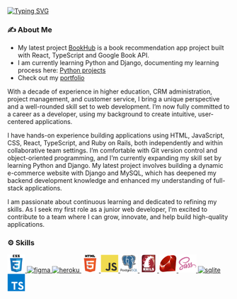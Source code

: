 [![Typing SVG](https://readme-typing-svg.demolab.com/?lines=Hi,+I'm+Ellen;Welcome+to+my+profile)](https://git.io/typing-svg)

### ✍️ About Me

- My latest project <a href="https://book-hub-nu-five.vercel.app/">BookHub</a> is a book recommendation app project built with React, TypeScript and Google Book API.
- I am currently learning Python and Django, documenting my learning process here: <a href="https://github.com/ellenycc/python-projects">Python projects</a>
- Check out my <a href="https://ellenycc.github.io/portfolio/">portfolio</a>

With a decade of experience in higher education, CRM administration, project management, and customer service, I bring a unique perspective and a well-rounded skill set to web development. I’m now fully committed to a career as a developer, using my background to create intuitive, user-centered applications.

I have hands-on experience building applications using HTML, JavaScript, CSS, React, TypeScript, and Ruby on Rails, both independently and within collaborative team settings. I’m comfortable with Git version control and object-oriented programming, and I’m currently expanding my skill set by learning Python and Django. My latest project involves building a dynamic e-commerce website with Django and MySQL, which has deepened my backend development knowledge and enhanced my understanding of full-stack applications.

I am passionate about continuous learning and dedicated to refining my skills. As I seek my first role as a junior web developer, I’m excited to contribute to a team where I can grow, innovate, and help build high-quality applications.

### ⚙️	Skills
<p align="left"> <a href="https://www.w3schools.com/css/" target="_blank" rel="noreferrer"> <img src="https://raw.githubusercontent.com/devicons/devicon/master/icons/css3/css3-original-wordmark.svg" alt="css3" width="40" height="40"/> </a> <a href="https://www.figma.com/" target="_blank" rel="noreferrer"> <img src="https://www.vectorlogo.zone/logos/figma/figma-icon.svg" alt="figma" width="40" height="40"/> </a> <a href="https://heroku.com" target="_blank" rel="noreferrer"> <img src="https://www.vectorlogo.zone/logos/heroku/heroku-icon.svg" alt="heroku" width="40" height="40"/> </a> <a href="https://www.w3.org/html/" target="_blank" rel="noreferrer"> <img src="https://raw.githubusercontent.com/devicons/devicon/master/icons/html5/html5-original-wordmark.svg" alt="html5" width="40" height="40"/> </a> <a href="https://developer.mozilla.org/en-US/docs/Web/JavaScript" target="_blank" rel="noreferrer"> <img src="https://raw.githubusercontent.com/devicons/devicon/master/icons/javascript/javascript-original.svg" alt="javascript" width="40" height="40"/> </a> <a href="https://www.postgresql.org" target="_blank" rel="noreferrer"> <img src="https://raw.githubusercontent.com/devicons/devicon/master/icons/postgresql/postgresql-original-wordmark.svg" alt="postgresql" width="40" height="40"/> </a> <a href="https://rubyonrails.org" target="_blank" rel="noreferrer"> <img src="https://raw.githubusercontent.com/devicons/devicon/master/icons/rails/rails-original-wordmark.svg" alt="rails" width="40" height="40"/> </a> <a href="https://www.ruby-lang.org/en/" target="_blank" rel="noreferrer"> <img src="https://raw.githubusercontent.com/devicons/devicon/master/icons/ruby/ruby-original.svg" alt="ruby" width="40" height="40"/> </a> <a href="https://sass-lang.com" target="_blank" rel="noreferrer"> <img src="https://raw.githubusercontent.com/devicons/devicon/master/icons/sass/sass-original.svg" alt="sass" width="40" height="40"/> </a> <a href="https://www.sqlite.org/" target="_blank" rel="noreferrer"> <img src="https://www.vectorlogo.zone/logos/sqlite/sqlite-icon.svg" alt="sqlite" width="40" height="40"/> </a> <a href="https://www.typescriptlang.org/" target="_blank" rel="noreferrer"> <img src="https://raw.githubusercontent.com/devicons/devicon/master/icons/typescript/typescript-original.svg" alt="typescript" width="40" height="40"/> </a> </p>
